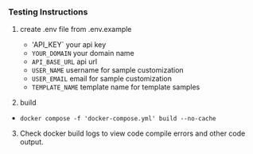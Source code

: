 ### Testing Instructions

1. create .env file from .env.example

   - 'API_KEY` your api key
   - `YOUR_DOMAIN` your domain name
   - `API_BASE_URL` api url
   - `USER_NAME` username for sample customization
   - `USER_EMAIL` email for sample customization
   - `TEMPLATE_NAME` template name for template samples

2. build

- `docker compose -f 'docker-compose.yml' build --no-cache`

3. Check docker build logs to view code compile errors and other code output.
